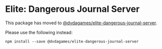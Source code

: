 # Elite: Dangerous Journal Server

This package has moved to [@dvdagames/elite-dangerous-journal-server](https://www.npmjs.com/package/@dvdagames/elite-dangerous-journal-server).

Please use the following instead:

```shell
npm install --save @dvdagames/elite-dangerous-journal-server
```
